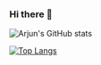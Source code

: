 ### Hi there 👋

<!--
**arjun-doel/arjun-doel** is a ✨ _special_ ✨ repository because its `README.md` (this file) appears on your GitHub profile.

Here are some ideas to get you started:

- 🔭 I’m currently working on ...
- 🌱 I’m currently learning ...
- 👯 I’m looking to collaborate on ...
- 🤔 I’m looking for help with ...
- 💬 Ask me about ...
- 📫 How to reach me: ...
- 😄 Pronouns: ...
- ⚡ Fun fact: ...
-->

![Arjun's GitHub stats](https://github-readme-stats.vercel.app/api?username=arjun-doel&theme=dark&show_icons=true)

[![Top Langs](https://github-readme-stats.vercel.app/api/top-langs/?username=arjun-doel&langs_count=8&theme=dark&show&layout=compact)](https://github.com/arjun-doel/github-readme-stats)

